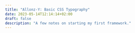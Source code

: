 ```yaml
---
title: "Allonz-Y: Basic CSS Typography"
date: 2023-05-14T12:14:14+02:00
draft: false
description: "A few notes on starting my first framework."
---
```

